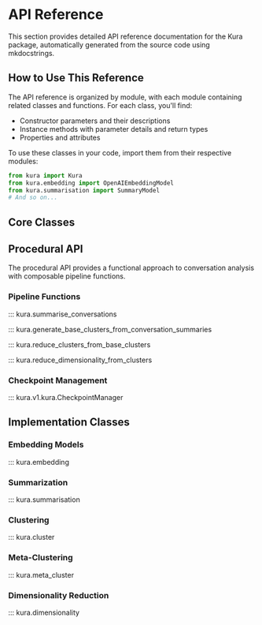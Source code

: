 # API Reference

This section provides detailed API reference documentation for the Kura package, automatically generated from the source code using mkdocstrings.

## How to Use This Reference

The API reference is organized by module, with each module containing related classes and functions. For each class, you'll find:

- Constructor parameters and their descriptions
- Instance methods with parameter details and return types
- Properties and attributes

To use these classes in your code, import them from their respective modules:

```python
from kura import Kura
from kura.embedding import OpenAIEmbeddingModel
from kura.summarisation import SummaryModel
# And so on...
```

## Core Classes

## Procedural API

The procedural API provides a functional approach to conversation analysis with composable pipeline functions.

### Pipeline Functions

::: kura.summarise_conversations

::: kura.generate_base_clusters_from_conversation_summaries

::: kura.reduce_clusters_from_base_clusters

::: kura.reduce_dimensionality_from_clusters

### Checkpoint Management

::: kura.v1.kura.CheckpointManager

## Implementation Classes

### Embedding Models

::: kura.embedding

### Summarization

::: kura.summarisation

### Clustering

::: kura.cluster

### Meta-Clustering

::: kura.meta_cluster

### Dimensionality Reduction

::: kura.dimensionality
